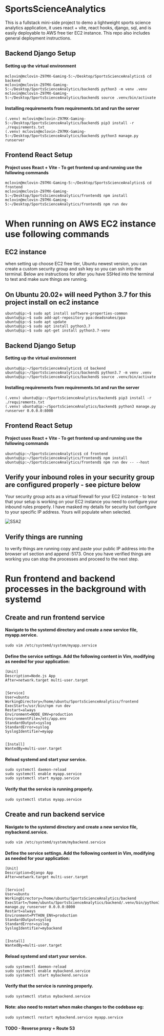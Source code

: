 # SportsScienceAnalytics
This is a fullstack mini-side project to demo a lightweight sports science analytics application, it uses react + vite, react hooks, django, sql, and is easily deployable to AWS free tier EC2 instance.  This repo also includes general deployment instructions.

## Backend Django Setup

#### Setting up the virtual environment
```
mclovin@mclovin-Z97MX-Gaming-5:~/Desktop/SportsScienceAnalytics$ cd backend
mclovin@mclovin-Z97MX-Gaming-5:~/Desktop/SportsScienceAnalytics/backend$ python3 -m venv .venv
mclovin@mclovin-Z97MX-Gaming-5:~/Desktop/SportsScienceAnalytics/backend$ source .venv/bin/activate
```

#### Installing requirements from requirements.txt and run the server
```
(.venv) mclovin@mclovin-Z97MX-Gaming-5:~/Desktop/SportsScienceAnalytics/backend$ pip3 install -r ./requirements.txt
(.venv) mclovin@mclovin-Z97MX-Gaming-5:~/Desktop/SportsScienceAnalytics/backend$ python3 manage.py runserver
```

## Frontend React Setup

#### Project uses React + Vite - To get frontend up and running use the following commands

```
mclovin@mclovin-Z97MX-Gaming-5:~/Desktop/SportsScienceAnalytics$ cd frontend
mclovin@mclovin-Z97MX-Gaming-5:~/Desktop/SportsScienceAnalytics/frontend$ npm install
mclovin@mclovin-Z97MX-Gaming-5:~/Desktop/SportsScienceAnalytics/frontend$ npm run dev
```

# When running on AWS EC2 instance use following commands

## EC2 instance 
when setting up choose EC2 free tier, Ubuntu newest version, you can create a custom security group and ssh key so you can ssh into the terminal.  Below are instructions for after you have SSHed into the terminal to test and make sure things are running.

## On Ubuntu 20.02+ will need Python 3.7 for this project install on ec2 instance

```
ubuntu@ip:~$ sudo apt install software-properties-common
ubuntu@ip:~$ sudo add-apt-repository ppa:deadsnakes/ppa
ubuntu@ip:~$ sudo apt update
ubuntu@ip:~$ sudo apt install python3.7
ubuntu@ip:~$ sudo apt-get install python3.7-venv
```

## Backend Django Setup

#### Setting up the virtual environment
```
ubuntu@ip:~/SportsScienceAnalytics$ cd backend
ubuntu@ip:~/SportsScienceAnalytics/backend$ python3.7 -m venv .venv
ubuntu@ip:~/SportsScienceAnalytics/backend$ source .venv/bin/activate
```

#### Installing requirements from requirements.txt and run the server
```
(.venv) ubuntu@ip:~/SportsScienceAnalytics/backend$ pip3 install -r ./requirements.txt
(.venv) ubuntu@ip:~/SportsScienceAnalytics/backend$ python3 manage.py runserver 0.0.0.0:8000
```

## Frontend React Setup

#### Project uses React + Vite - To get frontend up and running use the following commands

```
ubuntu@ip:~/SportsScienceAnalytics$ cd frontend
ubuntu@ip:~/SportsScienceAnalytics/frontend$ npm install
ubuntu@ip:~/SportsScienceAnalytics/frontend$ npm run dev -- --host
```

## Verify your inbound roles in your security group are configured properly - see picture below
Your security group acts as a virtual firewall for your EC2 instance - to test that your setup is working on your EC2 instance you need to configure your inbound rules properly.  I have masked my details for security but configure to your specific IP address.  Yours will populate when selected.

![SSA2](https://github.com/akirademoss/SportsScienceAnalytics/assets/8731829/cd8f5a66-2dbc-4a66-9a85-1b35893a0825)


## Verify things are running
to verify things are running copy and paste your public IP address into the browser url section and append :5173.  Once you have verified things are working you can stop the processes and proceed to the next step.

# Run frontend and backend processes in the background with systemd

## Create and run frontend service

#### Navigate to the systemd directory and create a new service file, myapp.service.
```
sudo vim /etc/systemd/system/myapp.service
```

#### Define the service settings. Add the following content in Vim, modifying as needed for your application:
```
[Unit]
Description=Node.js App
After=network.target multi-user.target


[Service]
User=ubuntu
WorkingDirectory=/home/ubuntu/SportsScienceAnalytics/frontend
ExecStart=/usr/bin/npm run dev
Restart=always
Environment=NODE_ENV=production
EnvironmentFile=/etc/app.env
StandardOutput=syslog
StandardError=syslog
SyslogIdentifier=myapp


[Install]
WantedBy=multi-user.target
```

#### Reload systemd and start your service.
```
sudo systemctl daemon-reload
sudo systemctl enable myapp.service
sudo systemctl start myapp.service
```

#### Verify that the service is running properly.
```
sudo systemctl status myapp.service
```

## Create and run backend service

#### Navigate to the systemd directory and create a new service file, mybackend.service.
```
sudo vim /etc/systemd/system/mybackend.service
```

#### Define the service settings. Add the following content in Vim, modifying as needed for your application:
```
[Unit]
Description=Django App
After=network.target multi-user.target


[Service]
User=ubuntu
WorkingDirectory=/home/ubuntu/SportsScienceAnalytics/backend
ExecStart=/home/ubuntu/SportsScienceAnalytics/backend/.venv/bin/python3 manage.py runserver 0.0.0.0:8000
Restart=always
Environment=PYTHON_ENV=production
StandardOutput=syslog
StandardError=syslog
SyslogIdentifier=mybackend


[Install]
WantedBy=multi-user.target

```

#### Reload systemd and start your service.
```
sudo systemctl daemon-reload
sudo systemctl enable mybackend.service
sudo systemctl start mybackend.service
```

#### Verify that the service is running properly.
```
sudo systemctl status mybackend.service
```

#### Note: also need to restart when make changes to the codebase eg:
```
sudo systemctl restart mybackend.service myapp.service
```

#### TODO - Reverse proxy + Route 53
